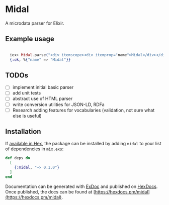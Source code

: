 # Midal

A microdata parser for Elixir.


## Example usage

```elixir

  iex> Midal.parse("<div itemscope><div itemprop="name">Midal</div></div>")
  {:ok, %{"name" => "Midal"}}

```

## TODOs

- [ ] implement initial basic parser
- [ ] add unit tests
- [ ] abstract use of HTML parser
- [ ] write conversion utilities for JSON-LD, RDFa
- [ ] Research adding features for vocabularies (validation, not sure what else is useful)

## Installation

If [available in Hex](https://hex.pm/docs/publish), the package can be installed
by adding `midal` to your list of dependencies in `mix.exs`:

```elixir
def deps do
  [
    {:midal, "~> 0.1.0"}
  ]
end
```

Documentation can be generated with [ExDoc](https://github.com/elixir-lang/ex_doc)
and published on [HexDocs](https://hexdocs.pm). Once published, the docs can
be found at [https://hexdocs.pm/midal](https://hexdocs.pm/midal).

